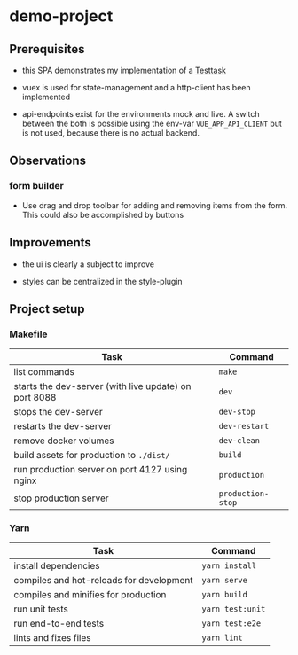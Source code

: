# demo-project

## Prerequisites

- this SPA demonstrates my implementation of a [Testtask](TASK.md)

- vuex is used for state-management and a http-client has been implemented

- api-endpoints exist for the environments mock and live. A switch between the both is possible using the env-var `VUE_APP_API_CLIENT` but is not used, because there is no actual backend.

## Observations

### form builder

- Use drag and drop toolbar for adding and removing items from the form. This could also be accomplished by buttons

## Improvements

- the ui is clearly a subject to improve

- styles can be centralized in the style-plugin

## Project setup

### Makefile

| Task                                                  | Command           |
| ----------------------------------------------------- | ----------------- |
| list commands                                         | `make`            |
| starts the dev-server (with live update) on port 8088 | `dev`             |
| stops the dev-server                                  | `dev-stop`        |
| restarts the dev-server                               | `dev-restart`     |
| remove docker volumes                                 | `dev-clean`       |
| build assets for production to `./dist/`              | `build`           |
| run production server on port 4127 using nginx        | `production`      |
| stop production server                                | `production-stop` |

### Yarn

| Task                                     | Command          |
| ---------------------------------------- | ---------------- |
| install dependencies                     | `yarn install`   |
| compiles and hot-reloads for development | `yarn serve`     |
| compiles and minifies for production     | `yarn build`     |
| run unit tests                           | `yarn test:unit` |
| run end-to-end tests                     | `yarn test:e2e`  |
| lints and fixes files                    | `yarn lint`      |


